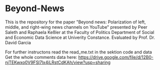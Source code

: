 # Beyond-News
This is the repository for the paper "Beyond news: Polarization of left, middle, and right-wing news channels on YouTube"  presented by Peer Saleth and Raphaela Keßler at the Faculty of Politics Department of Social and Economic Data Science at Univerity Constance. Evaluated by Prof. Dr. David Garcia

For further instructons read the read_me.txt in the sektion code and data
Get the whole comments data here: https://drive.google.com/file/d/12B0-njTEKwxo0V9FSl7lx4iLRstCdKAh/view?usp=sharing
